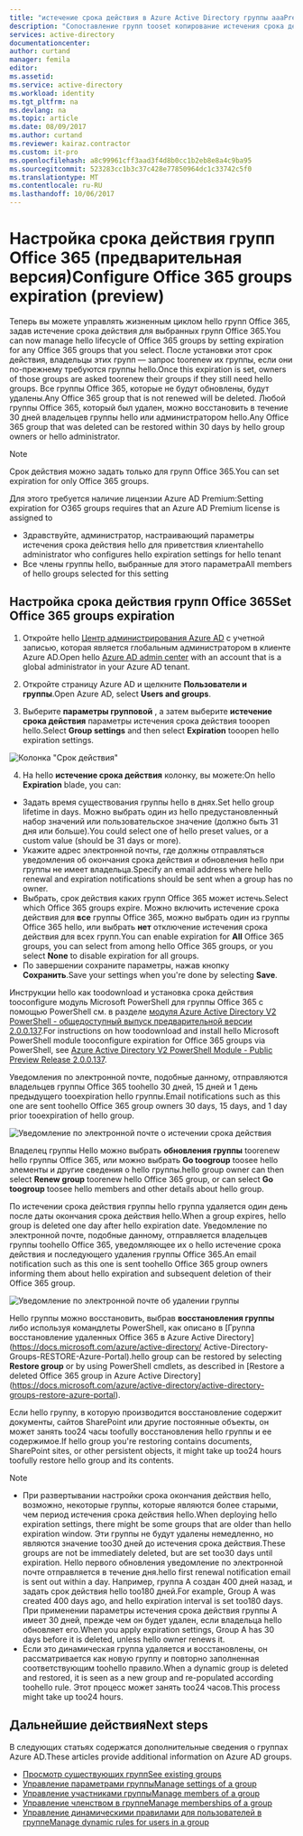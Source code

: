 ```yaml
---
title: "истечение срока действия в Azure Active Directory группы aaaPreview Office 365 | Документы Microsoft"
description: "Сопоставление групп tooset копирование истечения срока действия для Office 365 в Azure Active Directory (Предварительная версия)"
services: active-directory
documentationcenter: 
author: curtand
manager: femila
editor: 
ms.assetid: 
ms.service: active-directory
ms.workload: identity
ms.tgt_pltfrm: na
ms.devlang: na
ms.topic: article
ms.date: 08/09/2017
ms.author: curtand
ms.reviewer: kairaz.contractor
ms.custom: it-pro
ms.openlocfilehash: a8c99961cff3aad3f4d8b0cc1b2eb8e8a4c9ba95
ms.sourcegitcommit: 523283cc1b3c37c428e77850964dc1c33742c5f0
ms.translationtype: MT
ms.contentlocale: ru-RU
ms.lasthandoff: 10/06/2017
---
```

# <a name="configure-office-365-groups-expiration-preview"></a><span data-ttu-id="2cccc-103">Настройка срока действия групп Office 365 (предварительная версия)</span><span class="sxs-lookup"><span data-stu-id="2cccc-103">Configure Office 365 groups expiration (preview)</span></span>

<span data-ttu-id="2cccc-104">Теперь вы можете управлять жизненным циклом hello групп Office 365, задав истечение срока действия для выбранных групп Office 365.</span><span class="sxs-lookup"><span data-stu-id="2cccc-104">You can now manage hello lifecycle of Office 365 groups by setting expiration for any Office 365 groups that you select.</span></span> <span data-ttu-id="2cccc-105">После установки этот срок действия, владельцы этих групп — запрос toorenew их группы, если они по-прежнему требуются группы hello.</span><span class="sxs-lookup"><span data-stu-id="2cccc-105">Once this expiration is set, owners of those groups are asked toorenew their groups if they still need hello groups.</span></span> <span data-ttu-id="2cccc-106">Все группы Office 365, которые не будут обновлены, будут удалены.</span><span class="sxs-lookup"><span data-stu-id="2cccc-106">Any Office 365 group that is not renewed will be deleted.</span></span> <span data-ttu-id="2cccc-107">Любой группы Office 365, который был удален, можно восстановить в течение 30 дней владельцев группы hello или администратором hello.</span><span class="sxs-lookup"><span data-stu-id="2cccc-107">Any Office 365 group that was deleted can be restored within 30 days by hello group owners or hello administrator.</span></span>  


> [!NOTE]
> <span data-ttu-id="2cccc-108">Срок действия можно задать только для групп Office 365.</span><span class="sxs-lookup"><span data-stu-id="2cccc-108">You can set expiration for only Office 365 groups.</span></span>
>
> <span data-ttu-id="2cccc-109">Для этого требуется наличие лицензии Azure AD Premium:</span><span class="sxs-lookup"><span data-stu-id="2cccc-109">Setting expiration for O365 groups requires that an Azure AD Premium license is assigned to</span></span>
>   - <span data-ttu-id="2cccc-110">Здравствуйте, администратор, настраивающий параметры истечения срока действия hello для приветствия клиента</span><span class="sxs-lookup"><span data-stu-id="2cccc-110">hello administrator who configures hello expiration settings for hello tenant</span></span>
>   - <span data-ttu-id="2cccc-111">Все члены группы hello, выбранные для этого параметра</span><span class="sxs-lookup"><span data-stu-id="2cccc-111">All members of hello groups selected for this setting</span></span>

## <a name="set-office-365-groups-expiration"></a><span data-ttu-id="2cccc-112">Настройка срока действия групп Office 365</span><span class="sxs-lookup"><span data-stu-id="2cccc-112">Set Office 365 groups expiration</span></span>

1. <span data-ttu-id="2cccc-113">Откройте hello [Центр администрирования Azure AD](https://aad.portal.azure.com) с учетной записью, которая является глобальным администратором в клиенте Azure AD.</span><span class="sxs-lookup"><span data-stu-id="2cccc-113">Open hello [Azure AD admin center](https://aad.portal.azure.com) with an account that is a global administrator in your Azure AD tenant.</span></span>

2. <span data-ttu-id="2cccc-114">Откройте страницу Azure AD и щелкните **Пользователи и группы**.</span><span class="sxs-lookup"><span data-stu-id="2cccc-114">Open Azure AD, select **Users and groups**.</span></span>

3. <span data-ttu-id="2cccc-115">Выберите **параметры групповой** , а затем выберите **истечение срока действия** параметры истечения срока действия tooopen hello.</span><span class="sxs-lookup"><span data-stu-id="2cccc-115">Select **Group settings** and then select **Expiration** tooopen hello expiration settings.</span></span>
  
  ![Колонка "Срок действия"](./media/active-directory-groups-lifecycle-azure-portal/expiration-settings.png)

4. <span data-ttu-id="2cccc-117">На hello **истечение срока действия** колонку, вы можете:</span><span class="sxs-lookup"><span data-stu-id="2cccc-117">On hello **Expiration** blade, you can:</span></span>

  * <span data-ttu-id="2cccc-118">Задать время существования группы hello в днях.</span><span class="sxs-lookup"><span data-stu-id="2cccc-118">Set hello group lifetime in days.</span></span> <span data-ttu-id="2cccc-119">Можно выбрать один из hello предустановленный набор значений или пользовательское значение (должно быть 31 дня или больше).</span><span class="sxs-lookup"><span data-stu-id="2cccc-119">You could select one of hello preset values, or a custom value (should be 31 days or more).</span></span> 
  * <span data-ttu-id="2cccc-120">Укажите адрес электронной почты, где должны отправляться уведомления об окончания срока действия и обновления hello при группы не имеет владельца.</span><span class="sxs-lookup"><span data-stu-id="2cccc-120">Specify an email address where hello renewal and expiration notifications should be sent when a group has no owner.</span></span> 
  * <span data-ttu-id="2cccc-121">Выбрать, срок действия каких групп Office 365 может истечь.</span><span class="sxs-lookup"><span data-stu-id="2cccc-121">Select which Office 365 groups expire.</span></span> <span data-ttu-id="2cccc-122">Можно включить истечение срока действия для **все** группы Office 365, можно выбрать один из группы Office 365 hello, или выбрать **нет** отключение истечения срока действия для всех групп.</span><span class="sxs-lookup"><span data-stu-id="2cccc-122">You can enable expiration for **All** Office 365 groups, you can select from among hello Office 365 groups, or you select **None** to disable expiration for all groups.</span></span>
  * <span data-ttu-id="2cccc-123">По завершении сохраните параметры, нажав кнопку **Сохранить**.</span><span class="sxs-lookup"><span data-stu-id="2cccc-123">Save your settings when you're done by selecting **Save**.</span></span>

<span data-ttu-id="2cccc-124">Инструкции hello как toodownload и установка срока действия tooconfigure модуль Microsoft PowerShell для группы Office 365 с помощью PowerShell см. в разделе [модуля Azure Active Directory V2 PowerShell - общедоступный выпуск предварительной версии 2.0.0.137](https://www.powershellgallery.com/packages/AzureADPreview/2.0.0.137).</span><span class="sxs-lookup"><span data-stu-id="2cccc-124">For instructions on how toodownload and install hello Microsoft PowerShell module tooconfigure expiration for Office 365 groups via PowerShell, see [Azure Active Directory V2 PowerShell Module - Public Preview Release 2.0.0.137](https://www.powershellgallery.com/packages/AzureADPreview/2.0.0.137).</span></span>

<span data-ttu-id="2cccc-125">Уведомления по электронной почте, подобные данному, отправляются владельцев группы Office 365 toohello 30 дней, 15 дней и 1 день предыдущего tooexpiration hello группы.</span><span class="sxs-lookup"><span data-stu-id="2cccc-125">Email notifications such as this one are sent toohello Office 365 group owners 30 days, 15 days, and 1 day prior tooexpiration of hello group.</span></span>

![Уведомление по электронной почте о истечении срока действия](./media/active-directory-groups-lifecycle-azure-portal/expiration-notification.png)

<span data-ttu-id="2cccc-127">Владелец группы Hello можно выбрать **обновления группы** toorenew hello группы Office 365, или можно выбрать **Go toogroup** toosee hello элементы и другие сведения о hello группы.</span><span class="sxs-lookup"><span data-stu-id="2cccc-127">hello group owner can then select **Renew group** toorenew hello Office 365 group, or can select **Go toogroup** toosee hello members and other details about hello group.</span></span>

<span data-ttu-id="2cccc-128">По истечении срока действия группы hello группа удаляется один день после даты окончания срока действия hello.</span><span class="sxs-lookup"><span data-stu-id="2cccc-128">When a group expires, hello group is deleted one day after hello expiration date.</span></span> <span data-ttu-id="2cccc-129">Уведомление по электронной почте, подобные данному, отправляется владельцев группы toohello Office 365, уведомляющее их о hello истечение срока действия и последующего удаления группы Office 365.</span><span class="sxs-lookup"><span data-stu-id="2cccc-129">An email notification such as this one is sent toohello Office 365 group owners informing them about hello expiration and subsequent deletion of their Office 365 group.</span></span>

![Уведомление по электронной почте об удалении группы](./media/active-directory-groups-lifecycle-azure-portal/deletion-notification.png)

<span data-ttu-id="2cccc-131">Hello группы можно восстановить, выбрав **восстановления группы** либо используя командлеты PowerShell, как описано в [Группа восстановление удаленных Office 365 в Azure Active Directory] (https://docs.microsoft.com/azure/active-directory/ Active-Directory-Groups-RESTORE-Azure-Portal).</span><span class="sxs-lookup"><span data-stu-id="2cccc-131">hello group can be restored by selecting **Restore group** or by using PowerShell cmdlets, as described in [Restore a deleted Office 365 group in Azure Active Directory] (https://docs.microsoft.com/azure/active-directory/active-directory-groups-restore-azure-portal).</span></span>
    
<span data-ttu-id="2cccc-132">Если hello группу, в которую производится восстановление содержит документы, сайтов SharePoint или другие постоянные объекты, он может занять too24 часы toofully восстановления hello группы и ее содержимое.</span><span class="sxs-lookup"><span data-stu-id="2cccc-132">If hello group you're restoring contains documents, SharePoint sites, or other persistent objects, it might take up too24 hours toofully restore hello group and its contents.</span></span>

> [!NOTE]
> * <span data-ttu-id="2cccc-133">При развертывании настройки срока окончания действия hello, возможно, некоторые группы, которые являются более старыми, чем период истечения срока действия hello.</span><span class="sxs-lookup"><span data-stu-id="2cccc-133">When deploying hello expiration settings, there might be some groups that are older than hello expiration window.</span></span> <span data-ttu-id="2cccc-134">Эти группы не будут удалены немедленно, но являются значение too30 дней до истечения срока действия.</span><span class="sxs-lookup"><span data-stu-id="2cccc-134">These groups are not be immediately deleted, but are set too30 days until expiration.</span></span> <span data-ttu-id="2cccc-135">Hello первого обновления уведомление по электронной почте отправляется в течение дня.</span><span class="sxs-lookup"><span data-stu-id="2cccc-135">hello first renewal notification email is sent out within a day.</span></span> <span data-ttu-id="2cccc-136">Например, группа A создан 400 дней назад, и задать срок действия hello too180 дней.</span><span class="sxs-lookup"><span data-stu-id="2cccc-136">For example, Group A was created 400 days ago, and hello expiration interval is set too180 days.</span></span> <span data-ttu-id="2cccc-137">При применении параметры истечения срока действия группы A имеет 30 дней, прежде чем он будет удален, если владельца hello обновляет его.</span><span class="sxs-lookup"><span data-stu-id="2cccc-137">When you apply expiration settings, Group A has 30 days before it is deleted, unless hello owner renews it.</span></span>
> * <span data-ttu-id="2cccc-138">Если это динамическая группа удаляется и восстановлены, он рассматривается как новую группу и повторно заполненная соответствующим toohello правило.</span><span class="sxs-lookup"><span data-stu-id="2cccc-138">When a dynamic group is deleted and restored, it is seen as a new group and re-populated according toohello rule.</span></span> <span data-ttu-id="2cccc-139">Этот процесс может занять too24 часов.</span><span class="sxs-lookup"><span data-stu-id="2cccc-139">This process might take up too24 hours.</span></span>

## <a name="next-steps"></a><span data-ttu-id="2cccc-140">Дальнейшие действия</span><span class="sxs-lookup"><span data-stu-id="2cccc-140">Next steps</span></span>
<span data-ttu-id="2cccc-141">В следующих статьях содержатся дополнительные сведения о группах Azure AD.</span><span class="sxs-lookup"><span data-stu-id="2cccc-141">These articles provide additional information on Azure AD groups.</span></span>

* [<span data-ttu-id="2cccc-142">Просмотр существующих групп</span><span class="sxs-lookup"><span data-stu-id="2cccc-142">See existing groups</span></span>](active-directory-groups-view-azure-portal.md)
* [<span data-ttu-id="2cccc-143">Управление параметрами группы</span><span class="sxs-lookup"><span data-stu-id="2cccc-143">Manage settings of a group</span></span>](active-directory-groups-settings-azure-portal.md)
* [<span data-ttu-id="2cccc-144">Управление участниками группы</span><span class="sxs-lookup"><span data-stu-id="2cccc-144">Manage members of a group</span></span>](active-directory-groups-members-azure-portal.md)
* [<span data-ttu-id="2cccc-145">Управление членством в группе</span><span class="sxs-lookup"><span data-stu-id="2cccc-145">Manage memberships of a group</span></span>](active-directory-groups-membership-azure-portal.md)
* [<span data-ttu-id="2cccc-146">Управление динамическими правилами для пользователей в группе</span><span class="sxs-lookup"><span data-stu-id="2cccc-146">Manage dynamic rules for users in a group</span></span>](active-directory-groups-dynamic-membership-azure-portal.md)

